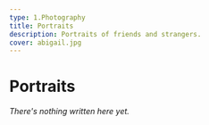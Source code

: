 ```yaml
---
type: 1.Photography
title: Portraits
description: Portraits of friends and strangers.
cover: abigail.jpg
---
```


# Portraits

*There's nothing written here yet.*
